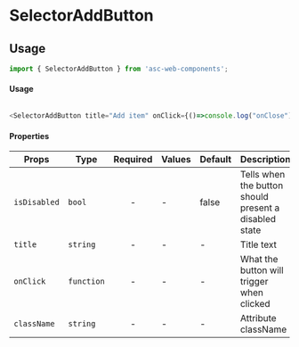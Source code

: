 # SelectorAddButton

## Usage

```js
import { SelectorAddButton } from 'asc-web-components';
```


#### Usage

```js

<SelectorAddButton title="Add item" onClick={()=>console.log("onClose")}></SelectorAddButton>

```

#### Properties

| Props        | Type       | Required | Values | Default | Description                                           |
| ------------ | ---------- | :------: | ------ | ------- | ----------------------------------------------------- |
| `isDisabled` | `bool`     |    -     | -      | false   | Tells when the button should present a disabled state |
| `title`      | `string`   |    -     | -      | -       | Title text                                            |
| `onClick`    | `function` |    -     | -      | -       | What the button will trigger when clicked             |
| `className`  | `string`   |    -     | -      | -       | Attribute className                                   |
